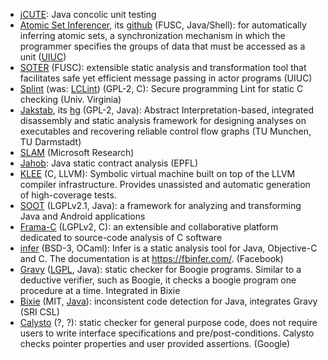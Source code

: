 - [jCUTE](http://osl.web.cs.illinois.edu/software/jcute/index.html): Java concolic unit testing
- [Atomic Set Inferencer](http://osl.web.cs.illinois.edu/software/atomic-set-inference.html), its [github](https://github.com/osl/atomic-set-inference) (FUSC, Java/Shell): for automatically inferring atomic sets, a synchronization mechanism in which the programmer specifies the groups of data that must be accessed as a unit ([UIUC](http://osl.web.cs.illinois.edu/members/dinges.html))
- [SOTER](http://osl.web.cs.illinois.edu/software/soter/index.html) (FUSC): extensible static analysis and transformation tool that facilitates safe yet efficient message passing in actor programs (UIUC)
- [Splint](http://lclint.cs.virginia.edu/) (was: [LCLint](http://www.sds.lcs.mit.edu/spd/larch/)) (GPL-2, C): Secure programming Lint for static C checking (Univ. Virginia)
- [Jakstab](https://www.jakstab.org/), its [hg](https://bitbucket.org/jkinder/jakstab/) (GPL-2, Java): Abstract Interpretation-based, integrated disassembly and static analysis framework for designing analyses on executables and recovering reliable control flow graphs (TU Munchen, TU Darmstadt)
- [SLAM](https://research.microsoft.com/en-us/projects/slam/) (Microsoft Research)
- [Jahob](https://lara.epfl.ch/w/jahob_system): Java static contract analysis (EPFL)
- [KLEE](https://klee.github.io/) (C, LLVM): Symbolic virtual machine built on top of the LLVM compiler infrastructure. Provides unassisted and automatic generation of high-coverage tests.
- [SOOT](http://sable.github.io/soot/) (LGPLv2.1, Java): a framework for analyzing and transforming Java and Android applications
- [Frama-C](https://frama-c.com/) (LGPLv2, C): an extensible and collaborative platform dedicated to source-code analysis of C software
- [infer](https://github.com/facebook/infer) (BSD-3, OCaml): Infer is a static analysis tool for Java, Objective-C and C. The documentation is at https://fbinfer.com/. (Facebook)
- [Gravy](https://github.com/martinschaef/gravy) ([LGPL](https://code.google.com/p/jimple2boogie/), Java): static checker for Boogie programs. Similar to a deductive verifier, such as Boogie, it checks a boogie program one procedure at a time. Integrated in Bixie
- [Bixie](https://sri-csl.github.io/bixie/) (MIT, [Java](https://github.com/SRI-CSL/bixie)): inconsistent code detection for Java, integrates Gravy (SRI CSL)
- [Calysto](https://www.domagoj-babic.com/index.php/ResearchProjects/Calysto) (?, ?): static checker for general purpose code, does not require users to write interface specifications and pre/post-conditions. Calysto checks pointer properties and user provided assertions. (Google)
